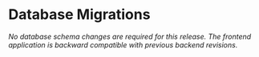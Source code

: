 # Database Migrations

_No database schema changes are required for this release. The frontend application is backward compatible with previous backend revisions._
